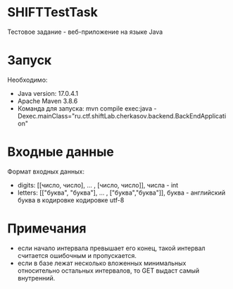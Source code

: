 # SHIFTTestTask
Тестовое задание - веб-приложение на языке Java

# Запуск
Необходимо: 
- Java version: 17.0.4.1
- Apache Maven 3.8.6
- Команда для запуска: mvn compile exec:java -Dexec.mainClass="ru.ctf.shiftLab.cherkasov.backend.BackEndApplication"

# Входные данные
Формат входных данных: 
- digits: [[число, число], ... , [число, число]], числа - int
- letters: [["буква", "буква"], ... , ["буква","буква"]], буква - английский буква в кодировке кодировке utf-8

# Примечания
- если начало интервала превышает его конец, такой интервал считается ошибочным и пропускается.
- если в базе лежат несколько вложенных минимальных относительно остальных интервалов, то GET выдаст самый внутренний.
